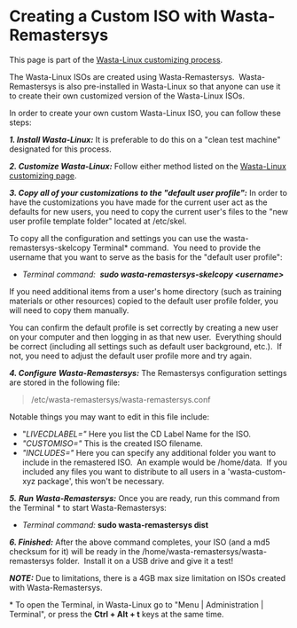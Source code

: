 Creating a Custom ISO with Wasta-Remastersys
============================================

This page is part of the [Wasta-Linux customizing
process](../../../../usr/share/wasta-resources/Wasta-Linux%20Documentation/.wasta-linux-website/sites.google.com/site/wastalinux/home/customizing.html).

The Wasta-Linux ISOs are created using Wasta-Remastersys. 
Wasta-Remastersys is also pre-installed in Wasta-Linux so that anyone
can use it to create their own customized version of the Wasta-Linux
ISOs.

In order to create your own custom Wasta-Linux ISO, you can follow these
steps:

***1. Install Wasta-Linux:*** It is preferable to do this on a "clean
test machine" designated for this process.

***2. Customize Wasta-Linux:*** Follow either method listed on the
[Wasta-Linux customizing
page](../../../../usr/share/wasta-resources/Wasta-Linux%20Documentation/.wasta-linux-website/sites.google.com/site/wastalinux/home/customizing.html).

***3. Copy all of your customizations to the "default user profile":***
In order to have the customizations you have made for the current user
act as the defaults for new users, you need to copy the current user's
files to the "new user profile template folder" located at /etc/skel.

To copy all the configuration and settings you can use the
wasta-remastersys-skelcopy Terminal\* command.  You need to provide the
username that you want to serve as the basis for the "default user
profile":

-   *Terminal command:*  ***sudo wasta-remastersys-skelcopy
    &lt;username&gt;***

If you need additional items from a user's home directory (such as
training materials or other resources) copied to the default user
profile folder, you will need to copy them manually.

You can confirm the default profile is set correctly by creating a new
user on your computer and then logging in as that new user.  Everything
should be correct (including all settings such as default user
background, etc.).  If not, you need to adjust the default user profile
more and try again.

***4. Configure** **Wasta-Remastersys:*** The Remastersys configuration
settings are stored in the following file:

> /etc/wasta-remastersys/wasta-remastersys.conf

Notable things you may want to edit in this file include:

-   "*LIVECDLABEL="* Here you list the CD Label Name for the ISO.
-   *"CUSTOMISO="* This is the created ISO filename.
-   *"INCLUDES="* Here you can specify any additional folder you want to
    include in the remastered ISO.  An example would be /home/data.  If
    you included any files you want to distribute to all users in a
    'wasta-custom-xyz package', this won't be necessary.

***5.*** ***Run** **Wasta-Remastersys:*** Once you are ready, run this
command from the Terminal \* to start Wasta-Remastersys:

-   *Terminal command:* ****sudo wasta-remastersys dist****

***6. Finished:*** After the above command completes, your ISO (and a
md5 checksum for it) will be ready in the
/home/wasta-remastersys/wasta-remastersys folder.  Install it on a USB
drive and give it a test!

***NOTE:*** Due to limitations, there is a 4GB max size limitation on
ISOs created with Wasta-Remastersys.

\* To open the Terminal, in Wasta-Linux go to "Menu | Administration |
Terminal", or press the **Ctrl + Alt + t** keys at the same time.
